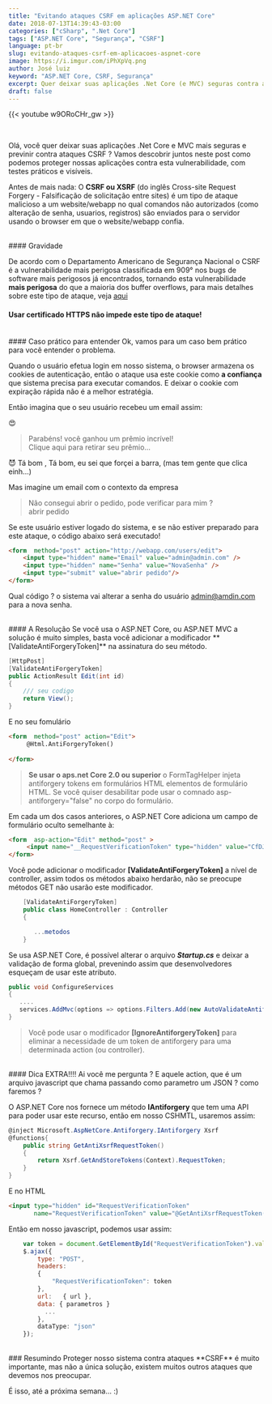 ```yaml
---
title: "Evitando ataques CSRF em aplicações ASP.NET Core"
date: 2018-07-13T14:39:43-03:00
categories: ["cSharp", ".Net Core"]
tags: ["ASP.NET Core", "Segurança", "CSRF"]
language: pt-br
slug: evitando-ataques-csrf-em-aplicacoes-aspnet-core
image: https://i.imgur.com/iPhXpVq.png
author: José luiz
keyword: "ASP.NET Core, CSRF, Segurança"
excerpt: Quer deixar suas aplicações .Net Core (e MVC) seguras contra ataques CSRF? Vamos descobrir juntos neste post como podemos nos proteger desta vulnerabilidade. 
draft: false
---
```


{{< youtube w9ORoCHr_gw >}} 

<br>

Olá, você quer deixar suas aplicações .Net Core e MVC mais seguras e previnir contra ataques CSRF ? Vamos descobrir juntos neste post como podemos proteger nossas aplicações contra esta vulnerabilidade, com testes práticos e visíveis.

Antes de mais nada: O **CSRF ou XSRF** (do inglês Cross-site Request Forgery - Falsificação de solicitação entre sites) é um tipo de ataque malicioso a um website/webapp no qual comandos não autorizados (como alteração de senha, usuarios, registros) são enviados para o servidor usando o browser em que o website/webapp confia.

<br>
#### Gravidade

De acordo com o Departamento Americano de Segurança Nacional o CSRF é a vulnerabilidade mais perigosa classificada em 909° nos bugs de software mais perigosos já encontrados, tornando esta vulnerabilidade **mais perigosa** do que a maioria dos buffer overflows, para mais detalhes sobre este tipo de ataque, veja <a href="https://pt.wikipedia.org/wiki/Cross-site_request_forgery" target="_blank">aqui</a>

#### Usar certificado HTTPS não impede este tipo de ataque!

<br>
#### Caso prático para entender
Ok, vamos para um caso bem prático para você entender o problema. 

Quando o usuário efetua login em nosso sistema, o browser armazena os cookies de autenticação, então o ataque usa este cookie como **a confiança** que sistema precisa para executar comandos. E deixar o cookie com expiração rápida não é a melhor estratégia.

Então imagina que o seu usuário recebeu um email assim:


:heart_eyes:

> <span class="text-success">Parabéns! você ganhou um prêmio incrível! </span> 
> <br>Clique <span class="text-primary">aqui</span> para retirar seu prêmio...

:smiling_imp: Tá bom , Tá bom, eu sei que forçei a barra, (mas tem gente que clica einh...)

Mas imagine um email com o contexto da empresa

> <span class="text-success">Não consegui abrir o pedido, pode verificar para mim ? </span> 
> <br> <span class="text-primary">abrir pedido</span>

Se este usuário estiver logado do sistema, e se não estiver preparado para este ataque, o código abaixo será executado!

```HTML
<form  method="post" action="http://webapp.com/users/edit">
    <input type="hidden" name="Email" value="admin@admin.com" />
    <input type="hidden" name="Senha" value="NovaSenha" />
    <input type="submit" value="abrir pedido"/>
</form>
```
 
 Qual código ? o sistema vai alterar a senha do usuário admin@amdin.com para a nova senha.

<Br>
#### A Resolução
Se você usa o ASP.NET Core, ou ASP.NET MVC a solução é muito simples, basta você adicionar a modificador 
**[ValidateAntiForgeryToken]** na assinatura do seu método.

```csharp
[HttpPost]
[ValidateAntiForgeryToken]
public ActionResult Edit(int id)
{
    /// seu codigo
    return View();
}

```
E no seu fomulário
```HTML
<form  method="post" action="Edit">
     @Html.AntiForgeryToken()
    
</form>
```

> **Se usar o aps.net Core 2.0 ou superior** o FormTagHelper injeta antiforgery tokens em formulários HTML elementos de formulário HTML. Se você quiser desabilitar pode usar o comnado asp-antiforgery="false" no corpo do formulário.


Em cada um dos casos anteriores, o ASP.NET Core adiciona um campo de formulário oculto semelhante à: 

```HTML
<form  asp-action="Edit" method="post" >
     <input name="__RequestVerificationToken" type="hidden" value="CfDJ8NrAkS ... s2-m9Yw">
</form>
```

Você pode adicionar o modificador **[ValidateAntiForgeryToken]** a nível de controller, assim todos os métodos
abaixo herdarão, não se preocupe métodos GET não usarão este modificador.

```csharp
    [ValidateAntiForgeryToken]
    public class HomeController : Controller
    {

       ...metodos
    } 
```


Se usa ASP.NET Core, é possível alterar o arquivo ***Startup.cs*** e deixar a validação de forma global, prevenindo assim que desenvolvedores esqueçam de usar este atributo.

```csharp
public void ConfigureServices
{
   ....
   services.AddMvc(options => options.Filters.Add(new AutoValidateAntiforgeryTokenAttribute()));
}
```

> Você pode usar o modificador  **[IgnoreAntiforgeryToken]** para eliminar a necessidade de um token de antiforgery para uma determinada action (ou controller).


<br>
#### Dica EXTRA!!!!
Ai você me pergunta ?
E aquele action, que é um arquivo javascript que chama passando como parametro um JSON ? como faremos ?

O ASP.NET Core nos fornece um método **IAntiforgery** que tem uma API para poder usar este recurso, então em nosso CSHMTL, usaremos assim:

```csharp
@inject Microsoft.AspNetCore.Antiforgery.IAntiforgery Xsrf
@functions{
    public string GetAntiXsrfRequestToken()
    {
        return Xsrf.GetAndStoreTokens(Context).RequestToken;
    }
}
```
E no HTML
```html
<input type="hidden" id="RequestVerificationToken" 
       name="RequestVerificationToken" value="@GetAntiXsrfRequestToken()">
```

Então em nosso javascript, podemos usar assim:

```javascript
    var token = document.GetElementById("RequestVerificationToken").value;
    $.ajax({
        type: "POST",
        headers:
        {
            "RequestVerificationToken": token
        },
        url:   { url },
        data: { parametros }  
          ...
        },
        dataType: "json"
    });
```

<br>
### Resumindo
Proteger nosso sistema contra ataques **CSRF** é muito importante, mas não a única solução, existem muitos outros ataques que devemos nos preocupar. 

É isso, até a próxima semana... :) 